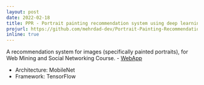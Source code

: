 ```yaml
---
layout: post
date: 2022-02-18
title: PPR - Portrait painting recommendation system using deep learning
projurl: https://github.com/mehrdad-dev/Portrait-Painting-Recommendation
inline: true
---
```

A recommendation system for images (specifically painted portraits), for Web Mining and Social Networking Course.  - [WebApp](https://share.streamlit.io/mehrdad-dev/portrait-painting-recommendation/main/app.py)

- Architecture: MobileNet
- Framework: TensorFlow

